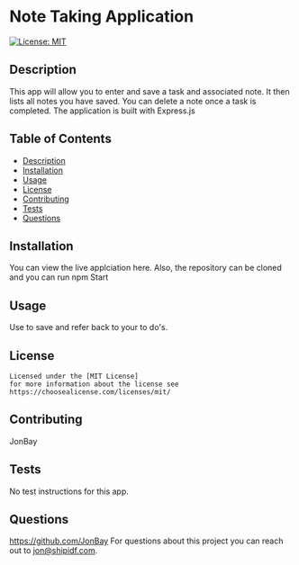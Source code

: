 # Note Taking Application

  [![License: MIT](https://img.shields.io/badge/License-MIT-yellow.svg)](https://opensource.org/licenses/MIT)

  ## Description
  This app will allow you to enter and save a task and associated note.  It then lists all notes you have saved.  You can delete a note once a task is completed. The application is built with Express.js

  ## Table of Contents 
  - [Description](#description)
  - [Installation](#installation)
  - [Usage](#usage)
  - [License](#license)
  - [Contributing](#contributing)
  - [Tests](#tests)
  - [Questions](#questions)

  ## Installation
  You can view the live applciation here.  Also, the repository can be cloned and you can run npm Start 

  ## Usage
  Use to save and refer back to your to do's. 

  ## License
    
    Licensed under the [MIT License]
    for more information about the license see https://choosealicense.com/licenses/mit/ 
    

  ## Contributing
  JonBay

  ## Tests
  No test instructions for this app. 

  ## Questions
  https://github.com/JonBay
  For questions about this project you can reach out to jon@shipidf.com.